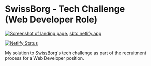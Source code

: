 # SwissBorg - Tech Challenge <br /> (Web Developer Role)

[![Screenshot of landing page.](https://sbtc.netlify.app/banner.jpg)](https://sbtc.netlify.app)
[sbtc.netlify.app](https://sbtc.netlify.app 'Live demo!')

[![Netlify Status](https://api.netlify.com/api/v1/badges/ed92558d-ead3-45be-bef5-11ff6730bd43/deploy-status)](https://app.netlify.com/sites/sbtc/deploys)

My solution to [SwissBorg](https://swissborg.com)'s tech challenge as part of the recruitment process for a Web Developer position.
